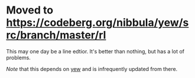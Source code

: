 # Moved to https://codeberg.org/nibbula/yew/src/branch/master/rl

This may one day be a line edtior.
It's better than nothing, but has a lot of problems.

*Note* that this depends on [yew](https://github.com/nibbula/yew) and is infrequently updated from there.
